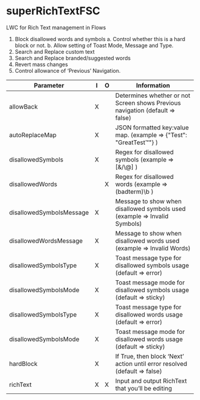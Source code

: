 # superRichTextFSC
LWC for Rich Text management in Flows

1)	Block disallowed words and symbols
    a.	Control whether this is a hard block or not.
    b.	Allow setting of Toast Mode, Message and Type.
2)	Search and Replace custom text
3)	Search and Replace branded/suggested words
4)	Revert mass changes
5)	Control allowance of ‘Previous’ Navigation.


|Parameter	               |I	   |O	   |Information 
|--------------------------|-------|-------|-------------------------------------------------------------------------------|
|allowBack	               |X	   |       |Determines whether or not Screen shows Previous navigation (default => false)  |
|autoReplaceMap	           |X	   |       |JSON formatted key:value map.  (example => {"Test": "GreatTest™"} )            |
|disallowedSymbols	       |X	   |       |Regex for disallowed symbols  (example => [&\/\\@] )                           |
|disallowedWords	       |       |X	   |Regex for disallowed words  (example => (badterm)\b )                          |
|disallowedSymbolsMessage  |X	   |       |Message to show when disallowed symbols used (example => Invalid Symbols)      |
|disallowedWordsMessage	   |X	   |	   |Message to show when disallowed words used (example => Invalid Words)          |
|disallowedSymbolsType	   |X	   |       |Toast message type for disallowed symbols usage (default => error)             |
|disallowedSymbolsMode	   |X	   |       |Toast message mode for disallowed symbols usage (default => sticky)            |
|disallowedSymbolsType	   |X	   |       |Toast message type for disallowed words usage (default => error)               |
|disallowedSymbolsMode	   |X	   |       |Toast message mode for disallowed words usage (default => sticky)              |
|hardBlock	               |X	   |	   |If True, then block ‘Next’ action until error resolved (default => false)      |
|richText	               |X	   |X	   |Input and output RichText that you’ll be editing                               |

